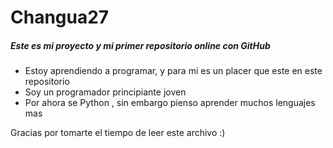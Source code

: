 # Changua27

##### Este es mi proyecto y mi primer repositorio online con GitHub
- Estoy aprendiendo a programar, y para mi es un placer que este en este repositorio 
- Soy un programador principiante joven 
- Por ahora se Python , sin embargo pienso aprender muchos lenguajes mas 

Gracias por tomarte el tiempo de leer este archivo :)
